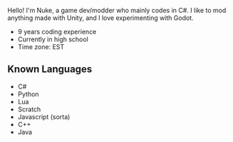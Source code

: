 Hello! I'm Nuke, a game dev/modder who mainly codes in C#. I like to mod anything made with Unity, and I love experimenting with Godot.  
- 9 years coding experience  
- Currently in high school
- Time zone: EST

## Known Languages
- C#
- Python
- Lua
- Scratch
- Javascript (sorta)
- C++
- Java
